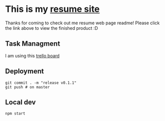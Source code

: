 # This is my [resume site](http://www.jessekoconnor.com)
Thanks for coming to check out me resume web page readme! Please click the link above to view the finished product :D

## Task Managment

I am using this [trello board](https://trello.com/b/9MGYGgeR/resume-site)

## Deployment

```
git commit . -m "release v0.1.1"
git push # on master
```

## Local dev
```
npm start
```

